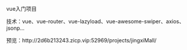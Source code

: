 <p>vue入门项目</p>
<p>技术：vue、vue-router、vue-lazyload、vue-awesome-swiper、axios、jsonp...</p>
预览：http://2d6b213243.zicp.vip:52969/projects/jingxiMall/
